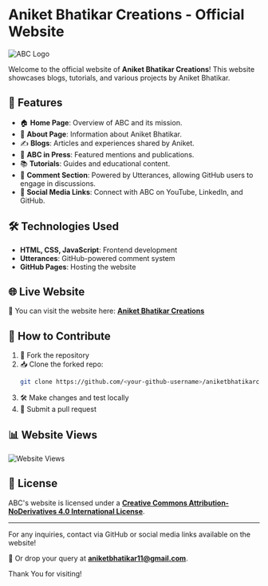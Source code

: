 # Aniket Bhatikar Creations - Official Website

![ABC Logo](abc.png)

Welcome to the official website of **Aniket Bhatikar Creations**! This website showcases blogs, tutorials, and various projects by Aniket Bhatikar.

## 📌 Features

- 🏠 **Home Page**: Overview of ABC and its mission.
- 👤 **About Page**: Information about Aniket Bhatikar.
- ✍️ **Blogs**: Articles and experiences shared by Aniket.
- 📰 **ABC in Press**: Featured mentions and publications.
- 📚 **Tutorials**: Guides and educational content.
- 💬 **Comment Section**: Powered by Utterances, allowing GitHub users to engage in discussions.
- 🔗 **Social Media Links**: Connect with ABC on YouTube, LinkedIn, and GitHub.

## 🛠️ Technologies Used

- **HTML, CSS, JavaScript**: Frontend development
- **Utterances**: GitHub-powered comment system
- **GitHub Pages**: Hosting the website

## 🌐 Live Website

🚀 You can visit the website here: **[Aniket Bhatikar Creations](https://aniketbhatikarcreations.github.io/)**

## 🚀 How to Contribute

1. 🍴 Fork the repository
2. 📥 Clone the forked repo:
   ```bash
   git clone https://github.com/<your-github-username>/aniketbhatikarcreations.github.io
   ```
3. 🛠️ Make changes and test locally
4. 🔄 Submit a pull request

## 📊 Website Views

![Website Views](https://komarev.com/ghpvc/?username=AniketBhatikarCreations&label=Website%20Views&color=blue&style=flat)

## 📝 License

ABC's website is licensed under a **[Creative Commons Attribution-NoDerivatives 4.0 International License](https://creativecommons.org/licenses/by-nd/4.0/)**.

---

For any inquiries, contact via GitHub or social media links available on the website!

📩 Or drop your query at **aniketbhatikar11@gmail.com**.

Thank You for visiting!


